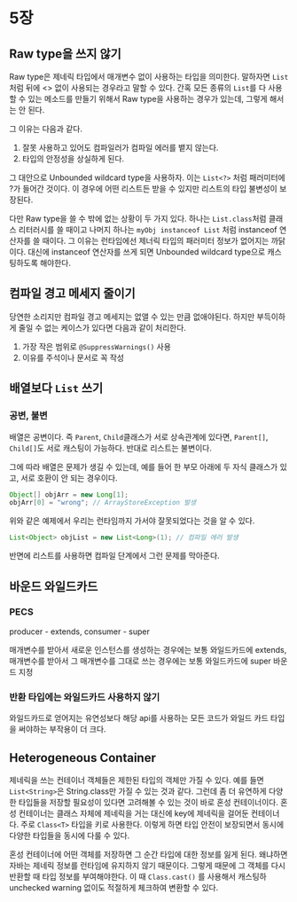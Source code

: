 # 5장

## Raw type을 쓰지 않기

Raw type은 제네릭 타입에서 매개변수 없이 사용하는 타입을 의미한다. 말하자면 `List` 처럼 뒤에 &lt;&gt; 없이 사용되는 경우라고 말할 수 있다. 간혹 모든 종류의 `List`를 다 사용할 수 있는 메소드를 만들기 위해서 Raw type을 사용하는 경우가 있는데, 그렇게 해서는 안 된다.

그 이유는 다음과 같다.

1. 잘못 사용하고 있어도 컴파일러가 컴파일 에러를 뱉지 않는다.
2. 타입의 안정성을 상실하게 된다.

그 대안으로 Unbounded wildcard type을 사용하자. 이는 `List<?>` 처럼 패러미터에 ?가 들어간 것이다. 이 경우에 어떤 리스트든 받을 수 있지만 리스트의 타입 불변성이 보장된다.

다만 Raw type을 쓸 수 밖에 없는 상황이 두 가지 있다. 하나는 `List.class`처럼 클래스 리터러시를 쓸 때이고 나머지 하나는 `myObj instanceof List` 처럼 instanceof 연산자를 쓸 때이다. 그 이유는 런타임에선 제너릭 타입의 패러미터 정보가 없어지는 까닭이다. 대신에 instanceof 연산자를 쓰게 되면 Unbounded wildcard type으로 캐스팅하도록 해야한다.

## 컴파일 경고 메세지 줄이기

당연한 소리지만 컴파일 경고 메세지는 없앨 수 있는 만큼 없애야된다. 하지만 부득이하게 줄일 수 없는 케이스가 있다면 다음과 같이 처리한다.

1. 가장 작은 범위로 `@SuppressWarnings()` 사용
2. 이유를 주석이나 문서로 꼭 작성

## 배열보다 `List` 쓰기

### 공변, 불변

배열은 공변이다. 즉 `Parent`, `Child`클래스가 서로 상속관계에 있다면, `Parent[]`, `Child[]`도 서로 캐스팅이 가능하다. 반대로 리스트는 불변이다.

그에 따라 배열은 문제가 생길 수 있는데, 예를 들어 한 부모 아래에 두 자식 클래스가 있고, 서로 호환이 안 되는 경우이다.

```java
Object[] objArr = new Long[1];
objArr[0] = "wrong"; // ArrayStoreException 발생
```

위와 같은 예제에서 우리는 런타임까지 가서야 잘못되었다는 것을 알 수 있다.

```java
List<Object> objList = new List<Long>(1); // 컴파일 에러 발생
```

반면에 리스트를 사용하면 컴파일 단계에서 그런 문제를 막아준다.

## 바운드 와일드카드

### PECS

producer - extends, consumer - super

매개변수를 받아서 새로운 인스턴스를 생성하는 경우에는 보통 와일드카드에 extends, 매개변수를 받아서 그 매개변수를 그대로 쓰는 경우에는 보통 와일드카드에 super 바운드 지정

### 반환 타입에는 와일드카드 사용하지 않기

와일드카드로 얻어지는 유연성보다 해당 api를 사용하는 모든 코드가 와일드 카드 타입을 써야하는 부작용이 더 크다.

## Heterogeneous Container

제네릭을 쓰는 컨테이너 객체들은 제한된 타입의 객체만 가질 수 있다. 예를 들면 `List<String>`은 String.class만 가질 수 있는 것과 같다. 그런데 좀 더 유연하게 다양한 타입들을 저장할 필요성이 있다면 고려해볼 수 있는 것이 바로 혼성 컨테이너이다. 혼성 컨테이너는 클래스 자체에 제네릭을 거는 대신에 key에 제네릭을 걸어둔 컨테이너다. 주로 `Class<T>` 타입을 키로 사용한다. 이렇게 하면 타입 안전이 보장되면서 동시에 다양한 타입들을 동시에 다룰 수 있다.

혼성 컨테이너에 어떤 객체를 저장하면 그 순간 타입에 대한 정보를 잃게 된다. 왜냐하면 자바는 제네릭 정보를 런타임에 유지하지 않기 때문이다. 그렇게 때문에 그 객체를 다시 반환할 때 타입 정보를 부여해야한다. 이 때 `Class.cast()` 를 사용해서 캐스팅하 unchecked warning 없이도 적절하게 체크하여 변환할 수 있다. 


